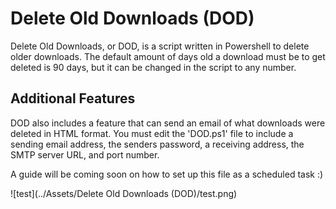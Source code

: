 # Delete Old Downloads (DOD)

Delete Old Downloads, or DOD, is a script written in Powershell to delete older downloads. The default amount of days old a download must be to get deleted is 90 days, but it can be changed in the script to any number.

## Additional Features

DOD also includes a feature that can send an email of what downloads were deleted in HTML format. You must edit the 'DOD.ps1' file to include a sending email address, the senders password, a receiving address, the SMTP server URL, and port number.

A guide will be coming soon on how to set up this file as a scheduled task :)

![test](../Assets/Delete Old Downloads (DOD)/test.png)